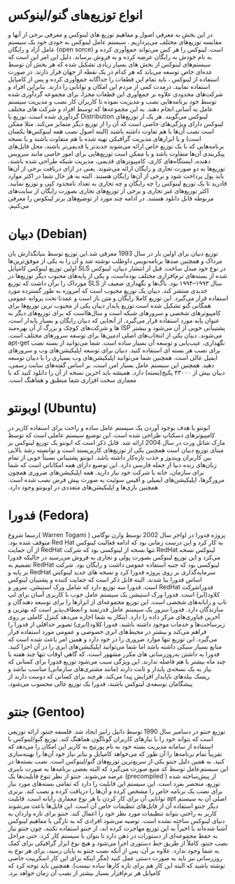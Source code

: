 # انواع توزیع‌های گنو/لینوکس

در این بخش به معرفی اصول و مفاهیم توزیع های لینوکس و معرفی برخی از آنها و مقایسه توزیع‌های مختلف می‌پردازیم . سیستم عامل لینوکس به خودی خود یک سیستم عامل آزاد و رایگان (open sorce) است. لینوکس را هر کس می‌تواند جمع‌آوری کرده و به نام خودش به رایگان عرضه کرده و به فروش برساند. دلیل این امر این است که سیستم‌های لینوکس از بخش های بسیار زیادی تشکیل شده که هر بخش آن توسط عده‌ای خاص توسعه می‌یابد که هر کدام در یک نقطه از جهان قرار دارند. در صورت استفاده از لینوکس ، باید تمام این قطعات را جداگانه جمع‌آوری کرده و پس از کامپایل استفاده نمایید. درمدت کمی از مردم این امکان و توانایی را دارند. بنابراین افراد و شرکت‌های محدودی علاوه بر جمع‌آوری این قطعات مجزا، برای مجموعه گردآوری شده توسط خود برنامه‌هایی نصب و مدیریت نموده تا کاربران کار نصب و مدیریت سیستم عامل به آسانی انجام دهند. به این مجموعه‌ها که توسط افراد و شرکت های مختلف گردآوری شده است، توزیع یا Distribution لینوکس می‌گویند.‬
‫هر یک از توزیع‌های لینوکس دارای ویژگی‌های خاصی است که آن را از توزیع دیگر متمایز می‌کند. مثلا ممکن است نصب آن‌ها با هم تفاوت داشته باشند (البته اصول نصب همه لینوکس‌ها یکسان است) و یا ابزارهای مدیریت گرافیکی تهیه شده با هم متفاوت باشند و یا نسخه برنامه‌هایی که با یک توزیع خاص ارائه می‌شوند جدیدتر یا قدیمی‌تر باشند، محل فایل‌های پیکربندی آن‌ها متفاوت باشد و یا ممکن است توزیع‌هایی برای امور خاصی مانند سرویس دهنده، ایستگاه‌های کاری، کامپیوترهای قدیمی، مدیریت شبکه طراحی شده باشند. توزیع‌ها به دو صورت تجاری و رایگان ارائه می‌شوند. یعنی در ازای دریافت برخی از آن‌ها باید پول پرداخت شود و برخی از آن‌ها رایگان هستند. البته به هر حال شما در اکثر موارد قادرید تا یک توزیع لینوکس را چه رایگان و چه تجاری به تعداد نامحدود کپی و توزیع نمایید. اکثر توزیع‌های غیر تجاری و برخی از توزیع‌های تجاری بصورت رایگان از سایت‌های مربوطه قابل دانلود هستند. در ادامه چند مورد از توضیع‌های برتر لینکوس را معرفی می‌کنیم.‬

# دبیان (Debian)

‫توزیع دبیان برای اولین بار در سال 1993 معرفی شد.این توزیع توسط بنیانگذارش یان مرداک و همچنین صدها برنامه‌نویس داوطلب نوشته شد و آن را به یکی از موفق‌ترین‌ها در نوع خود مبدل ساخت. قبل از انتشار دبیان، لینوکس SLS اولین توزیع لینوکس کامپایل‌ شده از بسته‌های نرم‌افزاری مختلف بوده‌است، و یکی از پایه‌های محبوب دیگر توزیع‌ها در سال ۱۹۹۳–۱۹۹۴ بود. باگ‌ها و نگهداری ضعیف از SLS مورداک را برآن داشت که توزیع جدیدی منتشر کند. دبیان یک توزیع محبوب است که امروزه به طور گسترده مورد استفاده قرار می‌گیرد. این توزیع کاملا رایگان و متن باز است و عمدتا تحت پروانه عمومی همگانی گنو تشکیل شده است.توزیع پایدار دبیان یکی از محبوب ترین توزیع‌ها برای کامپیوترهای شخصی و سرورهای شبکه است و سال‌هااست که برای توزیع‌های دیگر به عنوان پایه مورد استفاده قرار می‌گیرد. از آنجایی که دبیان رایگان و بسیار پایدار است، پشتیبانی خوبی از آن می‌شود و بیشتر ISP ها و شرکت‌های کوچک و بزرگ از آن بهره‌مند می‌شوند. دبیان یکی از انتخاب‌های اصلی ادمین‌ها برای توسعه سرورهای مختلف است. نگهداری، عیب‌یابی و توسعه آن بسیار ساده است. شما می‌توانید از بسته نصب apt-get برای نصب هر بسته ای استفاده کنید. دبیان برای توسعه اپلیکیشن‌های وب و سرورهای ایمیل عالی است. همچنین شما می‌توانید اپلیکیشن‌های وب بسیاری را با دبیان توسعه دهید. همچنین این سیستم عامل بسیار امن است. بر اساس گفته‌های سایت رسمی، دبیان بیش از ۴۳۰۰۰ پکیج(بسته) دارد. همیشه باید اخرین نسخه از آن را دانلود کنید که با معماری سخت افزاری شما منطبق و هماهنگ است.‬

# اوبونتو (Ubuntu)

‫ابونتو با هدف بوجود آوردن یک سیستم عامل ساده و راحت برای استفاده کاربر در کامپیوترهای دسکتاپ طراحی شده است. این توضیع سیستم عاملی است که توسط مارک شاتل ورث در سال 2004 ارائه شد. قابل ذکر است که ابونتو یک توزیع لینوکس بر مبنای توزیع دبیان است همچنین یکی از توزیع‌های کاربرپسند است و توانسته رشد بالایی بین کاربران ویندوز و جذب تازه‌کار داشته باشد. ابونتو پشتیبانی نسبتاً خوبی از تمام زبان‌های زنده دنیا از جمله فارسی دارد. این توضیع دارای همه امکاناتی است که شما برای سازمان، خانه یا شرکت خود نیاز دارید. همه اپلیکیشن‌های ضروری همچون مرورگرها، اپلیکیشن‌های ایمیلی و آفیس سوئیت به صورت پیش فرض نصب شده است. همچنین بازی‌ها و اپلیکیشن‌های متعددی در اوبونتو وجود دارد.‬

# فدورا (Fedora)

‫پروژه فدورا در اواخر سال 2002 توسط وارن توگامی ( Warren Togami )رسما شروع به کار کرد و این درست زمانی بود که ادامه فعالیت لینوکس Red Hat متوقف شده بود. لینوکس نسخه RedHat تنها نسخه از لینوکسی بود که شرکت RedHat از آن حمایت می‌کرد و این توزیع لینوکس بصورت پولی و تجاری به فروش می‌رسید در حالیکه فدورا لینوکسی بود که جنبه استفاده عمومی داشت و رایگان بود. شرکت RedHat تصمیم به سرمایه‌گذاری بر روی پروژه فدورا کرد و نسخه های جدید لینوکس RedHat بر پایه و اساس فدورا بنا شدند. البته قابل ذکر است که حمایت کننده و پشتیبان لینوکس فدوراشرکت RedHat است. فدورا سه توزیع دارد که شامل ورک استیشن، سرور و کلاود(ابر) است. فدورا ورک استیشن یک سیستم عامل خوب با کاربری آسان برای لپ تاپ و رایانه‌های شخصی است. این توزیع مجموعه‌ای از ابزارها را برای توسعه دهندگان و سازندگان دارد. فدورا سرور یک سیستم عامل قدرتمند و انعطاف‌پذیر است که بهترین و آخرین فناوری‌های مرکز داده را دارد. اینکار به شما اجازه می‌دهد کنترل کاملی بر روی زیرساخت‌ها و خدمات موجود داشته باشید. فدورا کلاود(ابری) تصویر حداقلی از فدورا را فراهم می‌کند و بیشتر در محیط‌های ابری خصوصی و عمومی مورد استفاده قرار می‌گیرد. این توزیع تنها موارد ضروری را در خود دارد و همین امر باعث شده است که منابع بسیار سبکی داشته باشد اما شما می‌توانید اپلیکیشن‌های ابری را در آن اجرا کنید. فدورا به داشتن به‌روزرسانی های مکرر مشهور است، که گاهی اوقات تنها چند هفته یا چند ماه بیشتر با هم فاصله ندارند. این ویژگی سبب می‌شود توزیع فدورا برای کسانی که نیاز به یک نسخه‌ی پایدار و ثابت دارند (مانند مشتری‌های سازمانی) مناسب نباشد و ریسک بیلدهای ناپایدار افزایش پیدا می‌کند. هرچند برای کسانی که دوست دارند از پیشگامان توسعه‌ی لینوکس باشند، فدورا یک توزیع عالی محسوب می‌شود.‬

# جنتو (Gentoo)

‫توزیع جنتو در دسامبر سال 1990 توسط دانیل رابیز ایجاد شد. فلسفه جنتو، ارائه توزیعی است که بتواند خود را با نیازهای کاربران گوناگون هماهنگ کند. توزیع گنو/لینوکس با استفاده از سامانه مدیریت بسته خود به نام پورتیج به کاربر این امکان را می‌دهد که تقریباً تمام برنامه‌ها را آن طور که می‌خواهد کامپایل و بنابر نیاز خود آن‌ها را بهینه‌سازی کنید. به همین دلیل جنتو یکی از سریع‌ترین توزیع‌های گنو/لینوکس است. نصب بسته‌ها در این سیستم‌عامل توسط کد منبع صورت می‌گیرد که البته بعضی برنامه‌ها به صورت باینری از پیش‌ساخته شده ( precompiled) عرضه می‌شوند. جنتو از نظر تنوع قابلیت‌ها یک توزیع، منحصر بفرد است. این سیستم این قابلیت را دارد که تمامی بسته‌های مورد نیاز برای نصب یک برنامه خاص را مشخص کرده و آن‌ها را دریافت کرده و نصب کند. برتری اصلی آن به سیستم apt توانایی آن برای کار کردن با هر نوع معماری رایانه است. قابلیت دیگر جنتو استفاده آن از فایل‌های تنظیمات خاص آن است. این فایل‌ها باعث می‌شوند کاربر به راحتی بتواند تنظیمات مورد نظر خود را اعمال کند. جنتو برای تازه واردان به دنیای لینوکس ساخته نشده است. توصیه می‌شود افرادی که به تازگی با مفاهیم لینوکس آشنا شده‌اند یا اخیراً به این توزیع مهاجرت کرده اند، از جنتو استفاده نکنند، چون جنتو نیاز به حفظ مجموعه‌ای از دستورات در ذهن دارد تا بتوان با سیستم کار کرد. حتی مراحل نصب جنتو، کاملاً از طریق خط دستوری اجرا می‌شود و هیچ نوع ابزار گرافیکی برای کمک به شما وجود ندارد. علاوه بر آن، پس از آنکه نصب جنتو به پایان رسید، برای هر نوع به روزرسانی نیز باید به صورت دستی عمل کنید (مگر اینکه برای این کار اسکریپت خاصی نوشته باشید که البته این کار هم برای تازه کارها ساده نیست). همچنین باید توجه کرد که کامپایل هر نرم‌افزار بسیار بیشتر از نصب آن زمان خواهد برد.
